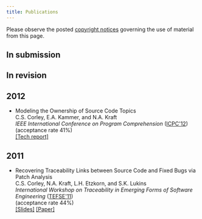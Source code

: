 ```yaml
---
title: Publications
---
```


Please observe the posted [copyright notices](../copyright) governing the use of material from
this page.

In submission
-------------

In revision
-----------

2012
----
* Modeling the Ownership of Source Code Topics
  <br /> C.S. Corley, E.A. Kammer, and N.A. Kraft
  <br /> *IEEE International Conference on Program Comprehension* ([ICPC'12](http://icpc12.sosy-lab.org/))
  <br /> (acceptance rate 41%)
  <br /> [[Tech report]](http://software.eng.ua.edu/reports/SERG-2012-01)


2011
----
* Recovering Traceability Links between Source Code and Fixed Bugs via Patch Analysis
  <br /> C.S. Corley, N.A. Kraft, L.H. Etzkorn, and S.K. Lukins
  <br /> *International Workshop on Traceability in Emerging Forms of Software
  Engineering* ([TEFSE'11](http://www.cs.wm.edu/semeru/tefse2011))
  <br /> (acceptance rate 44%)
  <br /> [[Slides]](/~cscorley/_static/slides/tefse11.pdf)
  [[Paper]](http://dx.doi.org/10.1145/1987856.1987863)
